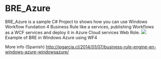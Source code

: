 BRE_Azure
=========
BRE_Azure is a sample C# Project to shows how you can use Windows Workflow Fundation 4 Business Rule like a services, publishing Workflows as a WCF services and deploy it in Azure Cloud services Web Role.
<img src="jpgarcia69.files.wordpress.com/2014/01/00.jpg">
Example of BRE in Windows Azure using WF4

More info (Spanish)
http://jpgarcia.cl/2014/01/07/business-rule-engine-en-windows-azure-windowsazure/

